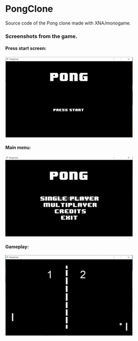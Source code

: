 # PongClone
Source code of the Pong clone made with XNA/monogame.

<h3>Screenshots from the game.</h3>
<h4>Press start screen:</h4> 
<img src="screenshots/start.PNG" width="400" alt="press start screen" />

<h4>Main menu:</h4>
<img src="screenshots/menu.PNG" width="400" alt="Main menu screen"/>

<h4>Gameplay:</h4>
<img src="screenshots/game.PNG" width="400" alt="Gameplay" />
